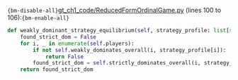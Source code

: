 `{bm-disable-all}`[gt_ch1_code/ReducedFormOrdinalGame.py](gt_ch1_code/ReducedFormOrdinalGame.py) (lines 100 to 106):`{bm-enable-all}`

```python
def weakly_dominant_strategy_equilibrium(self, strategy_profile: list[str]):
    found_strict_dom = False
    for i, _ in enumerate(self.players):
        if not self.weakly_dominates_overall(i, strategy_profile[i]):
            return False
        found_strict_dom = self.strictly_dominates_overall(i, strategy_profile[i])
    return found_strict_dom
```